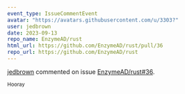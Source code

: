 ```yaml
---
event_type: IssueCommentEvent
avatar: "https://avatars.githubusercontent.com/u/3303?"
user: jedbrown
date: 2023-09-13
repo_name: EnzymeAD/rust
html_url: https://github.com/EnzymeAD/rust/pull/36
repo_url: https://github.com/EnzymeAD/rust
---
```


<a href='https://github.com/jedbrown' target='_blank'>jedbrown</a> commented on issue <a href='https://github.com/EnzymeAD/rust/pull/36' target='_blank'>EnzymeAD/rust#36</a>.

<small>Hooray 